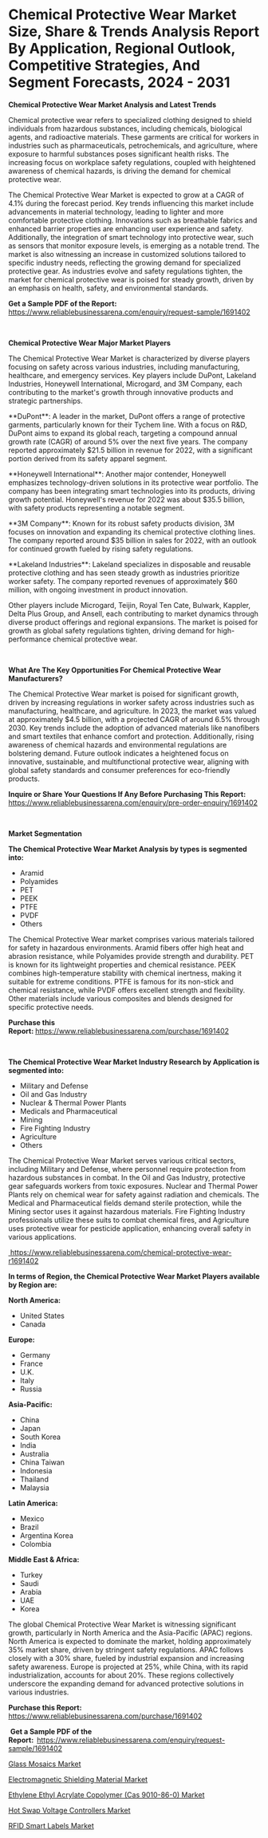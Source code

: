 <p><h1>Chemical Protective Wear Market Size, Share & Trends Analysis Report By Application, Regional Outlook, Competitive Strategies, And Segment Forecasts, 2024 - 2031</h1></p><p><strong>Chemical Protective Wear Market Analysis and Latest Trends</strong></p>
<p><p>Chemical protective wear refers to specialized clothing designed to shield individuals from hazardous substances, including chemicals, biological agents, and radioactive materials. These garments are critical for workers in industries such as pharmaceuticals, petrochemicals, and agriculture, where exposure to harmful substances poses significant health risks. The increasing focus on workplace safety regulations, coupled with heightened awareness of chemical hazards, is driving the demand for chemical protective wear.</p><p>The Chemical Protective Wear Market is expected to grow at a CAGR of 4.1% during the forecast period. Key trends influencing this market include advancements in material technology, leading to lighter and more comfortable protective clothing. Innovations such as breathable fabrics and enhanced barrier properties are enhancing user experience and safety. Additionally, the integration of smart technology into protective wear, such as sensors that monitor exposure levels, is emerging as a notable trend. The market is also witnessing an increase in customized solutions tailored to specific industry needs, reflecting the growing demand for specialized protective gear. As industries evolve and safety regulations tighten, the market for chemical protective wear is poised for steady growth, driven by an emphasis on health, safety, and environmental standards.</p></p>
<p><strong>Get a Sample PDF of the Report:&nbsp;</strong> <a href="https://www.reliablebusinessarena.com/enquiry/request-sample/1691402?utm_campaign=1683&utm_medium=2&utm_source=Github&utm_content=ia&utm_term=18102024&utm_id=chemical-protective-wear">https://www.reliablebusinessarena.com/enquiry/request-sample/1691402</a></p>
<p>&nbsp;</p>
<p><strong>Chemical Protective Wear Major Market Players</strong></p>
<p><p>The Chemical Protective Wear Market is characterized by diverse players focusing on safety across various industries, including manufacturing, healthcare, and emergency services. Key players include DuPont, Lakeland Industries, Honeywell International, Microgard, and 3M Company, each contributing to the market's growth through innovative products and strategic partnerships.</p><p>**DuPont**: A leader in the market, DuPont offers a range of protective garments, particularly known for their Tychem line. With a focus on R&D, DuPont aims to expand its global reach, targeting a compound annual growth rate (CAGR) of around 5% over the next five years. The company reported approximately $21.5 billion in revenue for 2022, with a significant portion derived from its safety apparel segment.</p><p>**Honeywell International**: Another major contender, Honeywell emphasizes technology-driven solutions in its protective wear portfolio. The company has been integrating smart technologies into its products, driving growth potential. Honeywell's revenue for 2022 was about $35.5 billion, with safety products representing a notable segment.</p><p>**3M Company**: Known for its robust safety products division, 3M focuses on innovation and expanding its chemical protective clothing lines. The company reported around $35 billion in sales for 2022, with an outlook for continued growth fueled by rising safety regulations.</p><p>**Lakeland Industries**: Lakeland specializes in disposable and reusable protective clothing and has seen steady growth as industries prioritize worker safety. The company reported revenues of approximately $60 million, with ongoing investment in product innovation.</p><p>Other players include Microgard, Teijin, Royal Ten Cate, Bulwark, Kappler, Delta Plus Group, and Ansell, each contributing to market dynamics through diverse product offerings and regional expansions. The market is poised for growth as global safety regulations tighten, driving demand for high-performance chemical protective wear.</p></p>
<p>&nbsp;</p>
<p><strong>What Are The Key Opportunities For Chemical Protective Wear Manufacturers?</strong></p>
<p><p>The Chemical Protective Wear market is poised for significant growth, driven by increasing regulations in worker safety across industries such as manufacturing, healthcare, and agriculture. In 2023, the market was valued at approximately $4.5 billion, with a projected CAGR of around 6.5% through 2030. Key trends include the adoption of advanced materials like nanofibers and smart textiles that enhance comfort and protection. Additionally, rising awareness of chemical hazards and environmental regulations are bolstering demand. Future outlook indicates a heightened focus on innovative, sustainable, and multifunctional protective wear, aligning with global safety standards and consumer preferences for eco-friendly products.</p></p>
<p><strong>Inquire or Share Your Questions If Any Before Purchasing This Report:</strong> <a href="https://www.reliablebusinessarena.com/enquiry/pre-order-enquiry/1691402?utm_campaign=1683&utm_medium=2&utm_source=Github&utm_content=ia&utm_term=18102024&utm_id=chemical-protective-wear">https://www.reliablebusinessarena.com/enquiry/pre-order-enquiry/1691402</a></p>
<p>&nbsp;</p>
<p><strong>Market Segmentation</strong></p>
<p><strong>The Chemical Protective Wear Market Analysis by types is segmented into:</strong></p>
<p><ul><li>Aramid</li><li>Polyamides</li><li>PET</li><li>PEEK</li><li>PTFE</li><li>PVDF</li><li>Others</li></ul></p>
<p><p>The Chemical Protective Wear market comprises various materials tailored for safety in hazardous environments. Aramid fibers offer high heat and abrasion resistance, while Polyamides provide strength and durability. PET is known for its lightweight properties and chemical resistance. PEEK combines high-temperature stability with chemical inertness, making it suitable for extreme conditions. PTFE is famous for its non-stick and chemical resistance, while PVDF offers excellent strength and flexibility. Other materials include various composites and blends designed for specific protective needs.</p></p>
<p><strong>Purchase this Report:&nbsp;</strong><a href="https://www.reliablebusinessarena.com/purchase/1691402?utm_campaign=1683&utm_medium=2&utm_source=Github&utm_content=ia&utm_term=18102024&utm_id=chemical-protective-wear">https://www.reliablebusinessarena.com/purchase/1691402</a></p>
<p>&nbsp;</p>
<p><strong>The Chemical Protective Wear Market Industry Research by Application is segmented into:</strong></p>
<p><ul><li>Military and Defense</li><li>Oil and Gas Industry</li><li>Nuclear & Thermal Power Plants</li><li>Medicals and Pharmaceutical</li><li>Mining</li><li>Fire Fighting Industry</li><li>Agriculture</li><li>Others</li></ul></p>
<p><p>The Chemical Protective Wear Market serves various critical sectors, including Military and Defense, where personnel require protection from hazardous substances in combat. In the Oil and Gas Industry, protective gear safeguards workers from toxic exposures. Nuclear and Thermal Power Plants rely on chemical wear for safety against radiation and chemicals. The Medical and Pharmaceutical fields demand sterile protection, while the Mining sector uses it against hazardous materials. Fire Fighting Industry professionals utilize these suits to combat chemical fires, and Agriculture uses protective wear for pesticide application, enhancing overall safety in various applications.</p></p>
<p><a href="https://www.reliablebusinessarena.com/chemical-protective-wear-r1691402?utm_campaign=1683&utm_medium=2&utm_source=Github&utm_content=ia&utm_term=18102024&utm_id=chemical-protective-wear">&nbsp;https://www.reliablebusinessarena.com/chemical-protective-wear-r1691402</a></p>
<p><strong>In terms of Region, the Chemical Protective Wear Market Players available by Region are:</strong></p>
<p>
    <p> <strong> North America: </strong>
        <ul>
            <li>United States</li>
            <li>Canada</li>
        </ul>
        </p> 
    <p> <strong> Europe: </strong>
        <ul>
            <li>Germany</li>
            <li>France</li>
            <li>U.K.</li>
            <li>Italy</li>
            <li>Russia</li>
        </ul>
        </p> 
    <p> <strong> Asia-Pacific: </strong>
        <ul>
            <li>China</li>
            <li>Japan</li>
            <li>South Korea</li>
            <li>India</li>
            <li>Australia</li>
            <li>China Taiwan</li>
            <li>Indonesia</li>
            <li>Thailand</li>
            <li>Malaysia</li>
        </ul>
        </p> 
    <p> <strong> Latin America: </strong>
        <ul>
            <li>Mexico</li>
            <li>Brazil</li>
            <li>Argentina Korea</li>
            <li>Colombia</li>
        </ul>
        </p> 
    <p> <strong> Middle East & Africa: </strong>
        <ul>
            <li>Turkey</li>
            <li>Saudi</li>
            <li>Arabia</li>
            <li>UAE</li>
            <li>Korea</li>
        </ul>
    </p>
    </p>
<p><p>The global Chemical Protective Wear Market is witnessing significant growth, particularly in North America and the Asia-Pacific (APAC) regions. North America is expected to dominate the market, holding approximately 35% market share, driven by stringent safety regulations. APAC follows closely with a 30% share, fueled by industrial expansion and increasing safety awareness. Europe is projected at 25%, while China, with its rapid industrialization, accounts for about 20%. These regions collectively underscore the expanding demand for advanced protective solutions in various industries.</p></p>
<p><strong>Purchase this Report: </strong><a href="https://www.reliablebusinessarena.com/purchase/1691402?utm_campaign=1683&utm_medium=2&utm_source=Github&utm_content=ia&utm_term=18102024&utm_id=chemical-protective-wear">https://www.reliablebusinessarena.com/purchase/1691402</a></p>
<p>&nbsp;<strong>Get a Sample PDF of the Report:&nbsp;&nbsp;</strong><a href="https://www.reliablebusinessarena.com/enquiry/request-sample/1691402?utm_campaign=1683&utm_medium=2&utm_source=Github&utm_content=ia&utm_term=18102024&utm_id=chemical-protective-wear">https://www.reliablebusinessarena.com/enquiry/request-sample/1691402</a></p>
<p><strong></strong></p>
<p><p><a href="https://www.linkedin.com/pulse/emerging-glass-mosaics-market-opportunities-analysis-investors-o0z8e?utm_campaign=1683&utm_medium=2&utm_source=Github&utm_content=ia&utm_term=18102024&utm_id=chemical-protective-wear">Glass Mosaics Market</a></p><p><a href="https://www.linkedin.com/pulse/electromagnetic-shielding-material-market-growth-outlook-from-u6stf?utm_campaign=1683&utm_medium=2&utm_source=Github&utm_content=ia&utm_term=18102024&utm_id=chemical-protective-wear">Electromagnetic Shielding Material Market</a></p><p><a href="https://github.com/AnnDiaz698/Market-Research-Report-List-1/blob/main/ethylene-ethyl-acrylate-copolymer-cas-9010-86-0-market.md?utm_campaign=1683&utm_medium=2&utm_source=Github&utm_content=ia&utm_term=18102024&utm_id=chemical-protective-wear">Ethylene Ethyl Acrylate Copolymer (Cas 9010-86-0) Market</a></p><p><a href="https://www.linkedin.com/pulse/hot-swap-voltage-controllers-market-industry-trends-forecast-wzcxc?utm_campaign=1683&utm_medium=2&utm_source=Github&utm_content=ia&utm_term=18102024&utm_id=chemical-protective-wear">Hot Swap Voltage Controllers Market</a></p><p><a href="https://www.linkedin.com/pulse/global-rfid-smart-labels-market-opportunities-challenges2024-th7jf?utm_campaign=1683&utm_medium=2&utm_source=Github&utm_content=ia&utm_term=18102024&utm_id=chemical-protective-wear">RFID Smart Labels Market</a></p></p>